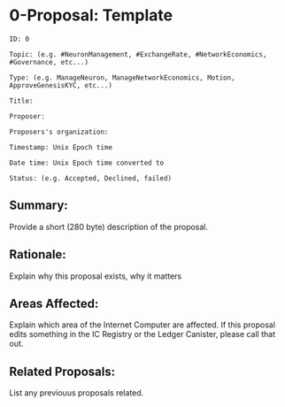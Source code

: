 # 0-Proposal: Template

```
ID: 0

Topic: (e.g. #NeuronManagement, #ExchangeRate, #NetworkEconomics, #Governance, etc...)

Type: (e.g. ManageNeuron, ManageNetworkEconomics, Motion, ApproveGenesisKYC, etc...)

Title: 

Proposer: 

Proposers's organization:

Timestamp: Unix Epoch time

Date time: Unix Epoch time converted to

Status: (e.g. Accepted, Declined, failed)
```

## Summary:

Provide a short (280 byte) description of the proposal.

## Rationale:

Explain why this proposal exists, why it matters

## Areas Affected:

Explain which area of the Internet Computer are affected. If this proposal edits something in the IC Registry or the Ledger Canister, please call that out.

## Related Proposals:

List any previouus proposals related.
